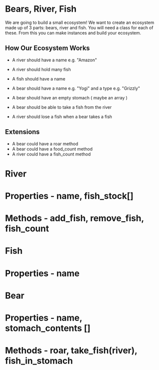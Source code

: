 # Bears, River, Fish

We are going to build a small ecosystem! We want to create an ecosystem made up of 3 parts: bears, river and fish. You will need a class for each of these. From this you can make instances and build your ecosystem.

## How Our Ecosystem Works

- A river should have a name e.g. "Amazon"
- A river should hold many fish
- A fish should have a name

- A bear should have a name e.g. "Yogi" and a type e.g. "Grizzly"
- A bear should have an empty stomach ( maybe an array )

- A bear should be able to take a fish from the river
- A river should lose a fish when a bear takes a fish

## Extensions

- A bear could have a roar method
- A bear could have a food_count method
- A river could have a fish_count method

# River
# Properties - name, fish_stock[]
# Methods - add_fish, remove_fish, fish_count

# Fish
# Properties - name

# Bear
# Properties - name, stomach_contents []
# Methods - roar, take_fish(river), fish_in_stomach
